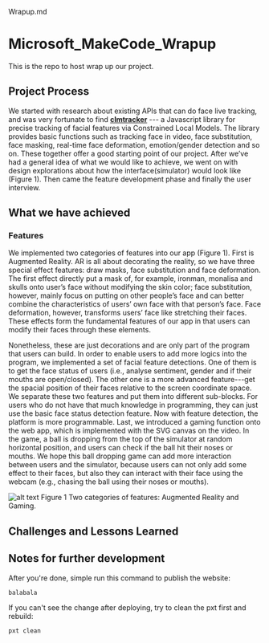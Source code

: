 Wrapup.md
# Microsoft_MakeCode_Wrapup
This is the repo to host wrap up our project.

## Project Process

We started with research about existing APIs that can do face live tracking, and was very fortunate to find [**clmtracker**](https://github.com/auduno/clmtrackr) --- a Javascript library for precise tracking of facial features via Constrained Local Models. The library provides basic functions such as tracking face in video, face substitution, face masking, real-time face deformation, emotion/gender detection and so on. These together offer a good starting point of our project. After we’ve had a general idea of what we would like to achieve, we went on with design explorations about how the interface(simulator) would look like (Figure 1). Then came the feature development phase and finally the user interview.

## What we have achieved

### Features
We implemented two categories of features into our app (Figure 1). First is Augmented Reality. AR is all about decorating the reality, so we have three special effect features: draw masks, face substitution and face deformation. The first effect directly put a mask of, for example, ironman, monalisa and skulls onto user’s face without modifying the skin color; face substitution, however, mainly focus on putting on other people’s face and can better combine the characteristics of users’ own face with that person’s face. Face deformation, however, transforms users’ face like stretching their faces. These effects form the fundamental features of our app in that users can modify their faces through these elements. 

Nonetheless, these are just decorations and are only part of the program that users can build. In order to enable users to add more logics into the program, we implemented a set of facial feature detections. One of them is to get the face status of users (i.e., analyse sentiment, gender and if their mouths are open/closed). The other one is a more advanced feature---get the spacial position of their faces relative to the screen coordinate space. We separate these two features and put them into different sub-blocks. For users who do not have that much knowledge in programming, they can just use the basic face status detection feature. Now with feature detection, the platform is more programmable.
Last, we introduced a gaming function onto the web app, which is implemented with the SVG canvas on the video. In the game, a ball is dropping from the top of the simulator at random horizontal position, and users can check if the ball hit their noses or mouths. We hope this ball dropping game can add more interaction between users and the simulator, because users can not only add some effect to their faces, but also they can interact with their face using the webcam (e.g., chasing the ball using their noses or mouths). 

![alt text](https://github.com/JCSPEC/BuildUFace/blob/master/features.jpg "Feature Demonstration")
Figure 1 Two categories of features: Augmented Reality and Gaming.

## Challenges and Lessons Learned 

## Notes for further development

After you're done, simple run this command to publish the website:
```
balabala
```

If you can't see the change after deploying, try to clean the pxt first and rebuild:

```
pxt clean
```


